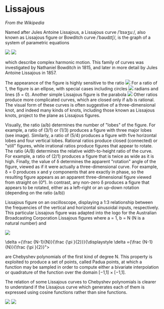 # Lissajous

*From the Wikipedia*

Named after Jules Antoine Lissajous, a Lissajous curve /ˈlɪsəʒuː/, also known as Lissajous figure or Bowditch curve /ˈbaʊdɪtʃ/, is the graph of a system of parametric equations

<img src="https://render.githubusercontent.com/render/math?math=x=A\sin(at+\delta)">
<img src="https://render.githubusercontent.com/render/math?math=y=B\sin(bt)">

which describe complex harmonic motion. This family of curves was investigated by Nathaniel Bowditch in 1815, and later in more detail by Jules Antoine Lissajous in 1857.

The appearance of the figure is highly sensitive to the ratio <img src="https://render.githubusercontent.com/render/math?math=a/b">
For a ratio of 1, the figure is an ellipse, with special cases including circles
<img src="https://render.githubusercontent.com/render/math?math=A=B, δ = π/2">
radians and lines (δ = 0). Another simple Lissajous figure is the parabola <img src="https://render.githubusercontent.com/render/math?math=b/a = 2, δ = π/4">
Other ratios produce more complicated curves, which are closed only if a/b is rational. The visual form of these curves is often suggestive of a three-dimensional knot, and indeed many kinds of knots, including those known as Lissajous knots, project to the plane as Lissajous figures.

Visually, the ratio (a/b) determines the number of "lobes" of the figure. For example, a ratio of (3/1) or (1/3) produces a figure with three major lobes (see image). Similarly, a ratio of (5/4) produces a figure with five horizontal lobes and four vertical lobes. Rational ratios produce closed (connected) or "still" figures, while irrational ratios produce figures that appear to rotate. The ratio (A/B) determines the relative width-to-height ratio of the curve. For example, a ratio of (2/1) produces a figure that is twice as wide as it is high. Finally, the value of δ determines the apparent "rotation" angle of the figure, viewed as if it were actually a three-dimensional curve. For example, δ = 0 produces x and y components that are exactly in phase, so the resulting figure appears as an apparent three-dimensional figure viewed from straight on (0°). In contrast, any non-zero δ produces a figure that appears to be rotated, either as a left–right or an up–down rotation (depending on the ratio (a/b))

Lissajous figure on an oscilloscope, displaying a 1:3 relationship between the frequencies of the vertical and horizontal sinusoidal inputs, respectively. This particular Lissajous figure was adapted into the logo for the Australian Broadcasting Corporation
Lissajous figures where a = 1, b = N (N is a natural number) and

<img src="https://render.githubusercontent.com/render/math?math= δ =((N-1)/N) * (\pi/2)">

\delta ={\frac {N-1}{N}}{\frac {\pi }{2}}}{\displaystyle \delta ={\frac {N-1}{N}}{\frac {\pi }{2}}">

are Chebyshev polynomials of the first kind of degree N. This property is exploited to produce a set of points, called Padua points, at which a function may be sampled in order to compute either a bivariate interpolation or quadrature of the function over the domain [−1,1] × [−1,1].

The relation of some Lissajous curves to Chebyshev polynomials is clearer to understand if the Lissajous curve which generates each of them is expressed using cosine functions rather than sine functions.

<img src="https://render.githubusercontent.com/render/math?math=y=B\sin(bt)">

<img src="https://render.githubusercontent.com/render/math?math=\quad y=\cos(Nt)}{\displaystyle x=\cos(t),\quad y=\cos(Nt)">



